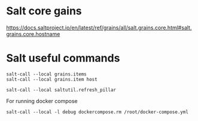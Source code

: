 # Salt core gains
https://docs.saltproject.io/en/latest/ref/grains/all/salt.grains.core.html#salt.grains.core.hostname

# Salt useful commands
```
salt-call --local grains.items
salt-call --local grains.item host

salt-call --local saltutil.refresh_pillar
```

For running docker compose
```
salt-call --local -l debug dockercompose.rm /root/docker-compose.yml
```